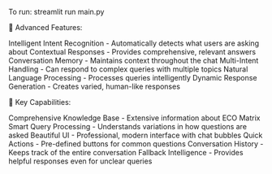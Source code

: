To run: streamlit run main.py

🚀 Advanced Features: 

Intelligent Intent Recognition - Automatically detects what users are asking about
Contextual Responses - Provides comprehensive, relevant answers
Conversation Memory - Maintains context throughout the chat
Multi-Intent Handling - Can respond to complex queries with multiple topics
Natural Language Processing - Processes queries intelligently
Dynamic Response Generation - Creates varied, human-like responses

🎯 Key Capabilities:

Comprehensive Knowledge Base - Extensive information about ECO Matrix
Smart Query Processing - Understands variations in how questions are asked
Beautiful UI - Professional, modern interface with chat bubbles
Quick Actions - Pre-defined buttons for common questions
Conversation History - Keeps track of the entire conversation
Fallback Intelligence - Provides helpful responses even for unclear queries
